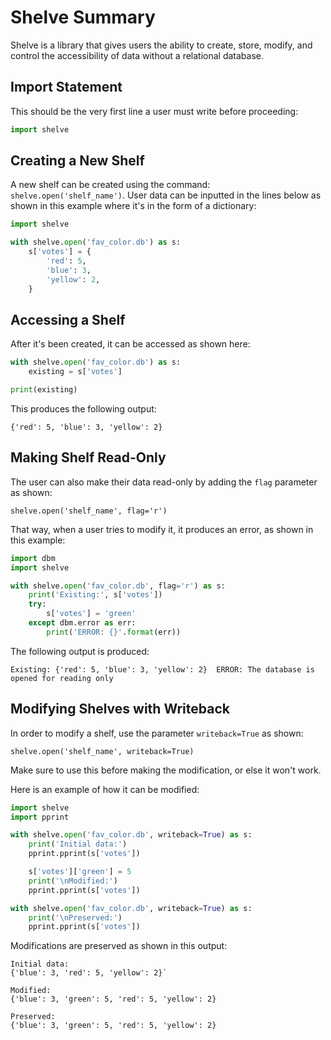 # Shelve Summary

Shelve is a library that gives users the ability to create, store, modify, and
control the accessibility of data without a relational database.

## Import Statement

This should be the very first line a user must write before proceeding:

```python
import shelve
```

## Creating a New Shelf

A new shelf can be created using the command: `shelve.open('shelf_name')`. 
User data can be inputted in the lines below as shown in this example where
it's in the form of a dictionary:


```python
import shelve

with shelve.open('fav_color.db') as s:
    s['votes'] = {
        'red': 5,
        'blue': 3,
        'yellow': 2,
    }
```

## Accessing a Shelf

After it's been created, it can be accessed as shown here:
```python
with shelve.open('fav_color.db') as s:
    existing = s['votes']

print(existing)
```

This produces the following output:

`{'red': 5, 'blue': 3, 'yellow': 2}`

## Making Shelf Read-Only

The user can also make their data read-only by adding the `flag` parameter 
as shown:

`shelve.open('shelf_name', flag='r')`

That way, when a user tries to modify it, it produces an error, as shown in this
example:

```python
import dbm
import shelve

with shelve.open('fav_color.db', flag='r') as s:
    print('Existing:', s['votes'])
    try:
        s['votes'] = 'green'
    except dbm.error as err:
        print('ERROR: {}'.format(err))
```

The following output is produced:

`Existing: {'red': 5, 'blue': 3, 'yellow': 2} 
ERROR: The database is opened for reading only`

## Modifying Shelves with Writeback

In order to modify a shelf, use the parameter `writeback=True` as shown:

`shelve.open('shelf_name', writeback=True)`

Make sure to use this before making the modification, or else it won't work.

Here is an example of how it can be modified:

```python
import shelve
import pprint

with shelve.open('fav_color.db', writeback=True) as s:
    print('Initial data:')
    pprint.pprint(s['votes'])

    s['votes']['green'] = 5
    print('\nModified:')
    pprint.pprint(s['votes'])

with shelve.open('fav_color.db', writeback=True) as s:
    print('\nPreserved:')
    pprint.pprint(s['votes'])
```

Modifications are preserved as shown in this output:

```
Initial data:
{'blue': 3, 'red': 5, 'yellow': 2}`

Modified:
{'blue': 3, 'green': 5, 'red': 5, 'yellow': 2}

Preserved:
{'blue': 3, 'green': 5, 'red': 5, 'yellow': 2}
```



